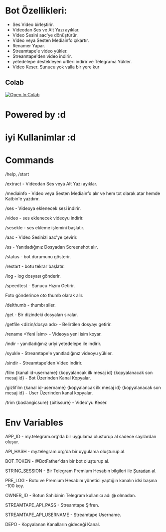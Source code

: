 # Bot Özellikleri:

- Ses Video birleștirir.
- Videodan Ses ve Alt Yazı ayıklar.
- Video Sesini aac'ye dönüştürür. 
- Video veya Sesten Mediainfo çıkartır. 
- Renamer Yapar. 
- Streamtape'e video yükler. 
- Streamtape'den video indirir. 
- yetedelepe destekleyen urlleri indirir ve Telegrama Yükler. 
- Video Keser. 
Sunucu yok valla bir yere kur

## Colab
[![Open In Colab](https://colab.research.google.com/assets/colab-badge.svg)](https://colab.research.google.com/github/ali-mmagneto/aadder/blob/main/audiobot.ipynb)

# Powered by :d

# iyi Kullanimlar :d

# Commands

/help, /start

/extract - Videodan Ses veya Alt Yazı ayıklar.

/mediainfo - Video veya Sesten Mediainfo alır ve hem txt olarak atar hemde Katbin'e yazdırır.

/ses - Videoya eklenecek sesi indirir.

/video - ses eklenecek videoyu indirir. 

/sesekle - ses ekleme işlemini başlatır.

/aac - Video Sesinizi aac'ye çevirir.

/ss - Yanıtladığınız Dosyadan Screenshot alır.

/status - bot durumunu gösterir.

/restart - botu tekrar başlatır.

/log - log dosyası gönderir. 

/speedtest - Sunucu Hızını Getirir.

Foto gönderince oto thumb olarak alır. 

/delthumb - thumbı siler. 

/get <dizin> - Bir dizindeki dosyaları sıralar. 

/getfile <dizin/dosya adı> - Belirtilen dosyayı getirir.

/rename <Yeni İsim> - Videoya yeni isim koyar. 

/indir - yanıtladığınız urlyi yetedelepe ile indirir.

/syukle - Streamtape'e yanıtladığınız videoyu yükler.

/sindir - Streamtape'den Video indirir.

/film {kanal id-username} {kopyalancak ilk mesaj id} {kopyalanacak son mesaj id} - Bot Üzerinden Kanal Kopyalar.

/gizlifilm {kanal id-username} {kopyalancak ilk mesaj id} {kopyalanacak son mesaj id} - User Üzerinden kanal kopyalar.

/trim {baslangicsure} {bitissure} - Video'yu Keser. 

# Env Variables

APP_ID - my.telegram.org'da bir uygulama olușturup al sadece sayılardan olușur.

API_HASH - my.telegram.org'da bir uygulama olușturup al.

BOT_TOKEN - @BotFather'dan bir bot oluşturup al.

STRING_SESSION - Bir Telegram Premium Hesabın bilgileri ile [Șuradan](https://replit.com/@dashezup/generate-pyrogram-session-string) al.

PRE_LOG - Botu ve Premium Hesabını yönetici yaptığın kanalın idsi bașına -100 koy.

OWNER_ID - Botun Sahibinin Telegram kullanıcı adı @ olmadan. 

STREAMTAPE_API_PASS - Streamtape Şifren. 

STREAMTAPE_API_USERNAME - Streamtape Username. 

DEPO - Kopyalanan Kanalların gideceği Kanal. 
 
